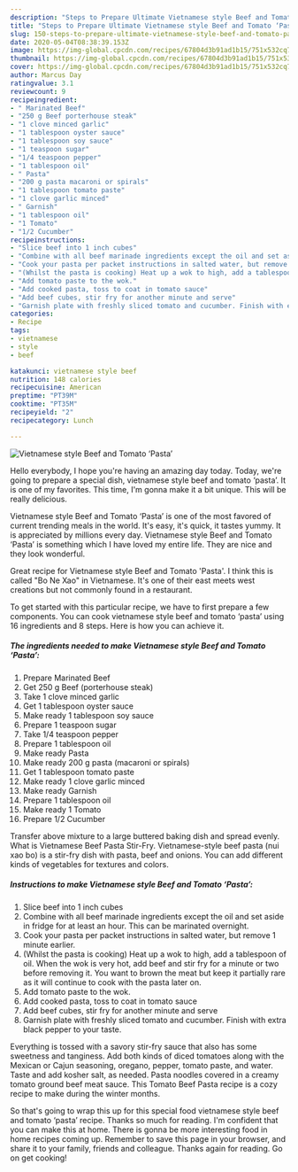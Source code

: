 ```yaml
---
description: "Steps to Prepare Ultimate Vietnamese style Beef and Tomato ‘Pasta’"
title: "Steps to Prepare Ultimate Vietnamese style Beef and Tomato ‘Pasta’"
slug: 150-steps-to-prepare-ultimate-vietnamese-style-beef-and-tomato-pasta
date: 2020-05-04T08:38:39.153Z
image: https://img-global.cpcdn.com/recipes/67804d3b91ad1b15/751x532cq70/vietnamese-style-beef-and-tomato-pasta-recipe-main-photo.jpg
thumbnail: https://img-global.cpcdn.com/recipes/67804d3b91ad1b15/751x532cq70/vietnamese-style-beef-and-tomato-pasta-recipe-main-photo.jpg
cover: https://img-global.cpcdn.com/recipes/67804d3b91ad1b15/751x532cq70/vietnamese-style-beef-and-tomato-pasta-recipe-main-photo.jpg
author: Marcus Day
ratingvalue: 3.1
reviewcount: 9
recipeingredient:
- " Marinated Beef"
- "250 g Beef porterhouse steak"
- "1 clove minced garlic"
- "1 tablespoon oyster sauce"
- "1 tablespoon soy sauce"
- "1 teaspoon sugar"
- "1/4 teaspoon pepper"
- "1 tablespoon oil"
- " Pasta"
- "200 g pasta macaroni or spirals"
- "1 tablespoon tomato paste"
- "1 clove garlic minced"
- " Garnish"
- "1 tablespoon oil"
- "1 Tomato"
- "1/2 Cucumber"
recipeinstructions:
- "Slice beef into 1 inch cubes"
- "Combine with all beef marinade ingredients except the oil and set aside in fridge for at least an hour. This can be marinated overnight."
- "Cook your pasta per packet instructions in salted water, but remove 1 minute earlier."
- "(Whilst the pasta is cooking) Heat up a wok to high, add a tablespoon of oil. When the wok is very hot, add beef and stir fry for a minute or two before removing it. You want to brown the meat but keep it partially rare as it will continue to cook with the pasta later on."
- "Add tomato paste to the wok."
- "Add cooked pasta, toss to coat in tomato sauce"
- "Add beef cubes, stir fry for another minute and serve"
- "Garnish plate with freshly sliced tomato and cucumber. Finish with extra black pepper to your taste."
categories:
- Recipe
tags:
- vietnamese
- style
- beef

katakunci: vietnamese style beef 
nutrition: 148 calories
recipecuisine: American
preptime: "PT39M"
cooktime: "PT35M"
recipeyield: "2"
recipecategory: Lunch

---
```



![Vietnamese style Beef and Tomato ‘Pasta’](https://img-global.cpcdn.com/recipes/67804d3b91ad1b15/751x532cq70/vietnamese-style-beef-and-tomato-pasta-recipe-main-photo.jpg)

Hello everybody, I hope you're having an amazing day today. Today, we're going to prepare a special dish, vietnamese style beef and tomato ‘pasta’. It is one of my favorites. This time, I'm gonna make it a bit unique. This will be really delicious.

Vietnamese style Beef and Tomato ‘Pasta’ is one of the most favored of current trending meals in the world. It's easy, it's quick, it tastes yummy. It is appreciated by millions every day. Vietnamese style Beef and Tomato ‘Pasta’ is something which I have loved my entire life. They are nice and they look wonderful.

Great recipe for Vietnamese style Beef and Tomato &#39;Pasta&#39;. I think this is called &#34;Bo Ne Xao&#34; in Vietnamese. It&#39;s one of their east meets west creations but not commonly found in a restaurant.


To get started with this particular recipe, we have to first prepare a few components. You can cook vietnamese style beef and tomato ‘pasta’ using 16 ingredients and 8 steps. Here is how you can achieve it.

<!--inarticleads1-->

##### The ingredients needed to make Vietnamese style Beef and Tomato ‘Pasta’:

1. Prepare  Marinated Beef
1. Get 250 g Beef (porterhouse steak)
1. Take 1 clove minced garlic
1. Get 1 tablespoon oyster sauce
1. Make ready 1 tablespoon soy sauce
1. Prepare 1 teaspoon sugar
1. Take 1/4 teaspoon pepper
1. Prepare 1 tablespoon oil
1. Make ready  Pasta
1. Make ready 200 g pasta (macaroni or spirals)
1. Get 1 tablespoon tomato paste
1. Make ready 1 clove garlic minced
1. Make ready  Garnish
1. Prepare 1 tablespoon oil
1. Make ready 1 Tomato
1. Prepare 1/2 Cucumber


Transfer above mixture to a large buttered baking dish and spread evenly. What is Vietnamese Beef Pasta Stir-Fry. Vietnamese-style beef pasta (nui xao bo) is a stir-fry dish with pasta, beef and onions. You can add different kinds of vegetables for textures and colors. 

<!--inarticleads2-->

##### Instructions to make Vietnamese style Beef and Tomato ‘Pasta’:

1. Slice beef into 1 inch cubes
1. Combine with all beef marinade ingredients except the oil and set aside in fridge for at least an hour. This can be marinated overnight.
1. Cook your pasta per packet instructions in salted water, but remove 1 minute earlier.
1. (Whilst the pasta is cooking) Heat up a wok to high, add a tablespoon of oil. When the wok is very hot, add beef and stir fry for a minute or two before removing it. You want to brown the meat but keep it partially rare as it will continue to cook with the pasta later on.
1. Add tomato paste to the wok.
1. Add cooked pasta, toss to coat in tomato sauce
1. Add beef cubes, stir fry for another minute and serve
1. Garnish plate with freshly sliced tomato and cucumber. Finish with extra black pepper to your taste.


Everything is tossed with a savory stir-fry sauce that also has some sweetness and tanginess. Add both kinds of diced tomatoes along with the Mexican or Cajun seasoning, oregano, pepper, tomato paste, and water. Taste and add kosher salt, as needed. Pasta noodles covered in a creamy tomato ground beef meat sauce. This Tomato Beef Pasta recipe is a cozy recipe to make during the winter months. 

So that's going to wrap this up for this special food vietnamese style beef and tomato ‘pasta’ recipe. Thanks so much for reading. I'm confident that you can make this at home. There is gonna be more interesting food in home recipes coming up. Remember to save this page in your browser, and share it to your family, friends and colleague. Thanks again for reading. Go on get cooking!
